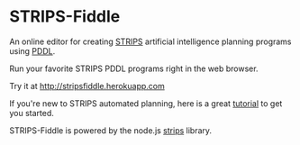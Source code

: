 STRIPS-Fiddle
======

An online editor for creating [STRIPS](https://en.wikipedia.org/wiki/STRIPS) artificial intelligence planning programs using [PDDL](https://en.wikipedia.org/wiki/Planning_Domain_Definition_Language).

Run your favorite STRIPS PDDL programs right in the web browser.

Try it at http://stripsfiddle.herokuapp.com

If you're new to STRIPS automated planning, here is a great [tutorial](http://www.primaryobjects.com/2015/11/06/artificial-intelligence-planning-with-strips-a-gentle-introduction/) to get you started.

STRIPS-Fiddle is powered by the node.js [strips](https://github.com/primaryobjects/strips) library.
